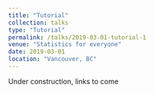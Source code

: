 ```yaml
---
title: "Tutorial"
collection: talks
type: "Tutorial"
permalink: /talks/2019-03-01-tutorial-1
venue: "Statistics for everyone"
date: 2019-03-01
location: "Vancouver, BC"
---
```


Under construction, links to come
